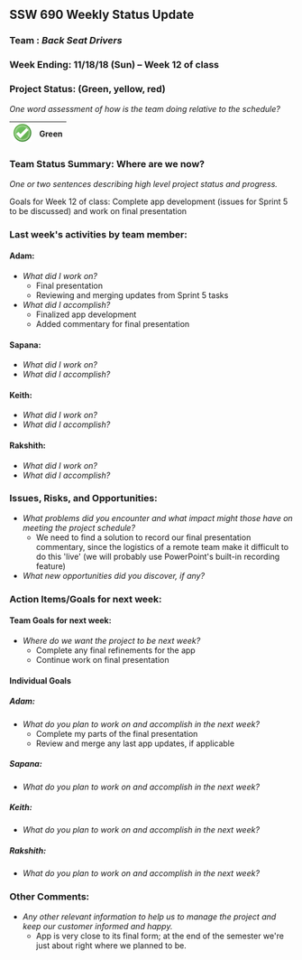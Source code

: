 ## SSW 690 Weekly Status Update 

### Team : _Back Seat Drivers_

### Week Ending: 11/18/18 (Sun) – Week 12 of class

### Project Status: (Green, yellow, red)

_One word assessment of how is the team doing relative to the schedule?_

| ![Green](https://github.com/Scarabyte/SSW690-Project/blob/master/docs/StatusUpdates/status_green.png?raw=true) | Green  |
| ----------- |:-----------:|

### Team Status Summary: Where are we now?

_One or two sentences describing high level project status and progress._

Goals for Week 12 of class:
Complete app development (issues for Sprint 5 to be discussed) and work on final presentation

### Last week's activities by team member:

#### Adam:

* _What did I work on?_
  * Final presentation
  * Reviewing and merging updates from Sprint 5 tasks
* _What did I accomplish?_
  * Finalized app development
  * Added commentary for final presentation

#### Sapana:

* _What did I work on?_
* _What did I accomplish?_
  
#### Keith:

* _What did I work on?_
* _What did I accomplish?_

#### Rakshith:

* _What did I work on?_
* _What did I accomplish?_

### Issues, Risks, and Opportunities:

* _What problems did you encounter and what impact might those have on meeting the project schedule?_
  * We need to find a solution to record our final presentation commentary, since the logistics of a remote team make it difficult to do this 'live' (we will probably use PowerPoint's built-in recording feature)
* _What new opportunities did you discover, if any?_

### Action Items/Goals for next week:

#### Team Goals for next week:

* _Where do we want the project to be next week?_
  * Complete any final refinements for the app
  * Continue work on final presentation

#### Individual Goals

##### Adam:

* _What do you plan to work on and accomplish in the next week?_
  * Complete my parts of the final presentation
  * Review and merge any last app updates, if applicable

##### Sapana:

* _What do you plan to work on and accomplish in the next week?_

##### Keith:

* _What do you plan to work on and accomplish in the next week?_

##### Rakshith:

* _What do you plan to work on and accomplish in the next week?_

### Other Comments:

* _Any other relevant information to help us to manage the project and keep our customer informed and happy._
  * App is very close to its final form; at the end of the semester we're just about right where we planned to be.

